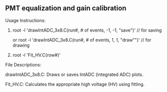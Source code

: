 ## PMT equalization and gain calibration

Usage Instructions:
1. root -l 'drawIntADC_3x8.C(run#, # of events, -1, -1, "save")' // for saving

    or root -l 'drawIntADC_3x8.C(run#, # of events, 1, 1, "draw"")' // for drawing

2. root -l 'Fit_HV.C(row#)' 

File Descriptions:

drawIntADC_3x8.C: Draws or saves IntADC (integrated ADC) plots.

Fit_HV.C: Calculates the appropriate high voltage (HV) using fitting.
